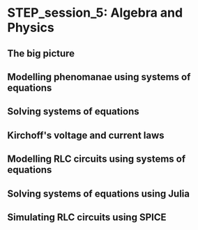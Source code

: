 # STEP_session_5: Algebra and Physics

## The big picture

## Modelling phenomanae using systems of equations

## Solving systems of equations

## Kirchoff's voltage and current laws

## Modelling RLC circuits using systems of equations

## Solving systems of equations using Julia

## Simulating RLC circuits using SPICE

